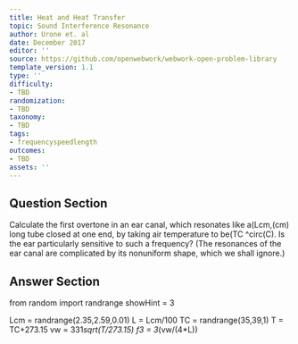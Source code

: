 ```yaml
---
title: Heat and Heat Transfer
topic: Sound Interference Resonance
author: Urone et. al
date: December 2017
editor: ''
source: https://github.com/openwebwork/webwork-open-problem-library
template_version: 1.1
type: ''
difficulty:
- TBD
randomization:
- TBD
taxonomy:
- TBD
tags:
- frequencyspeedlength
outcomes:
- TBD
assets: ''
---
```


## Question Section 

Calculate the first overtone in an ear canal, which resonates like a(Lcm,(cm) long tube closed at one end, by taking air temperature to be(TC ^circ(C). Is the ear particularly sensitive to such a frequency? (The resonances of the ear canal are complicated by its nonuniform shape, which we shall ignore.)



## Answer Section

from random import randrange
showHint = 3

Lcm = randrange(2.35,2.59,0.01)
L = Lcm/100
TC = randrange(35,39,1)
T = TC+273.15
vw = 331*sqrt(T/273.15)
f3 = 3*(vw/(4*L))